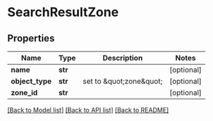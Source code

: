# SearchResultZone

## Properties
Name | Type | Description | Notes
------------ | ------------- | ------------- | -------------
**name** | **str** |  | [optional] 
**object_type** | **str** | set to \&quot;zone\&quot; | [optional] 
**zone_id** | **str** |  | [optional] 

[[Back to Model list]](../README.md#documentation-for-models) [[Back to API list]](../README.md#documentation-for-api-endpoints) [[Back to README]](../README.md)


